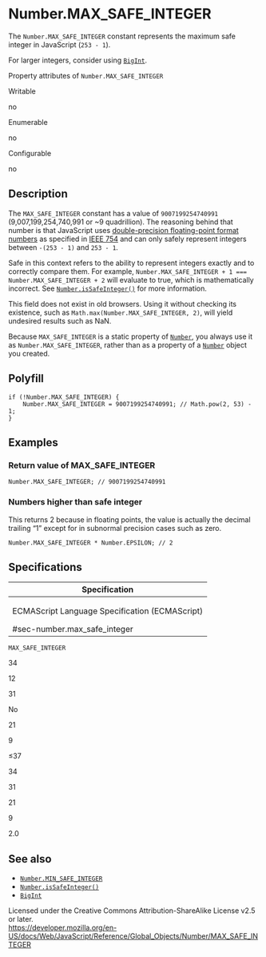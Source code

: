 Number.MAX\_SAFE\_INTEGER
=========================

The `Number.MAX_SAFE_INTEGER` constant represents the maximum safe integer in JavaScript (`253 - 1`).

For larger integers, consider using [`BigInt`](../bigint).

Property attributes of `Number.MAX_SAFE_INTEGER`

Writable

no

Enumerable

no

Configurable

no

Description
-----------

The `MAX_SAFE_INTEGER` constant has a value of `9007199254740991` (9,007,199,254,740,991 or ~9 quadrillion). The reasoning behind that number is that JavaScript uses [double-precision floating-point format numbers](https://en.wikipedia.org/wiki/Double_precision_floating-point_format) as specified in [IEEE 754](https://en.wikipedia.org/wiki/IEEE_floating_point) and can only safely represent integers between `-(253 - 1)` and `253 - 1`.

Safe in this context refers to the ability to represent integers exactly and to correctly compare them. For example, `Number.MAX_SAFE_INTEGER + 1 === Number.MAX_SAFE_INTEGER + 2` will evaluate to true, which is mathematically incorrect. See [`Number.isSafeInteger()`](issafeinteger) for more information.

This field does not exist in old browsers. Using it without checking its existence, such as `Math.max(Number.MAX_SAFE_INTEGER, 2)`, will yield undesired results such as NaN.

Because `MAX_SAFE_INTEGER` is a static property of [`Number`](../number), you always use it as `Number.MAX_SAFE_INTEGER`, rather than as a property of a [`Number`](../number) object you created.

Polyfill
--------

    if (!Number.MAX_SAFE_INTEGER) {
        Number.MAX_SAFE_INTEGER = 9007199254740991; // Math.pow(2, 53) - 1;
    }

Examples
--------

### Return value of MAX\_SAFE\_INTEGER

    Number.MAX_SAFE_INTEGER; // 9007199254740991

### Numbers higher than safe integer

This returns 2 because in floating points, the value is actually the decimal trailing “1” except for in subnormal precision cases such as zero.

    Number.MAX_SAFE_INTEGER * Number.EPSILON; // 2

Specifications
--------------

<table><colgroup><col style="width: 100%" /></colgroup><thead><tr class="header"><th>Specification</th></tr></thead><tbody><tr class="odd"><td><p>ECMAScript Language Specification (ECMAScript)<br />
</p><span class="small">#sec-number.max_safe_integer</span></td></tr></tbody></table>

`MAX_SAFE_INTEGER`

34

12

31

No

21

9

≤37

34

31

21

9

2.0

See also
--------

-   [`Number.MIN_SAFE_INTEGER`](min_safe_integer)
-   [`Number.isSafeInteger()`](issafeinteger)
-   [`BigInt`](../bigint)

Licensed under the Creative Commons Attribution-ShareAlike License v2.5 or later.  
<a href="https://developer.mozilla.org/en-US/docs/Web/JavaScript/Reference/Global_Objects/Number/MAX_SAFE_INTEGER" class="_attribution-link">https://developer.mozilla.org/en-US/docs/Web/JavaScript/Reference/Global_Objects/Number/MAX_SAFE_INTEGER</a>
